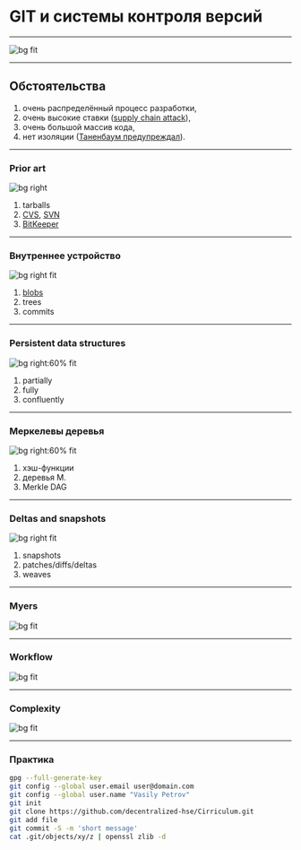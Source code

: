 [comment]: # (THEME = night)

#   GIT и системы контроля версий

----

![bg fit](media/backdoor.png)

----
##  Обстоятельства

 1. очень распределённый процесс разработки, 
 2. очень высокие ставки ([supply chain attack][a]),
 3. очень большой массив кода,
 4. нет изоляции ([Таненбаум предупреждал][t]).

[a]: https://lwn.net/Articles/57135/
[t]: https://en.wikipedia.org/wiki/Tanenbaum%E2%80%93Torvalds_debate

----
### Prior art

![bg right](media/linus-scale.png)

 1. tarballs
 2. [CVS][c], [SVN][s]
 3. [BitKeeper][b]

[s]: http://subversion.apache.org
[b]: http://www.bitkeeper.org
[c]: https://www.nongnu.org/cvs/ 

----
### Внутреннее устройство
![bg right fit](media/gitca.png)

 1. [blobs][o]
 2. trees
 3. commits

[o]: https://git-scm.com/book/en/v2/Git-Internals-Git-Objects

----
### Persistent data structures

![bg right:60% fit](media/persistent.png)

 1. partially
 2. fully
 3. confluently

----
### Меркелевы деревья

![bg right:60% fit](media/merkel.png)

 1. хэш-функции
 2. деревья М.
 3. Merkle DAG

----
### Deltas and snapshots

![bg right fit](media/weave.png)

 1. snapshots
 2. patches/diffs/deltas
 3. weaves

----
### Myers

![bg fit](media/myers.gif)

----
### Workflow

![bg fit](media/workflow.png)

----
### Complexity 

![bg fit](media/sloc.png)

----
### Практика 

````bash [1|2-3|4-5|6|7|8]
gpg --full-generate-key
git config --global user.email user@domain.com
git config --global user.name "Vasily Petrov"
git init
git clone https://github.com/decentralized-hse/Cirriculum.git
git add file
git commit -S -m 'short message'
cat .git/objects/xy/z | openssl zlib -d 
````


